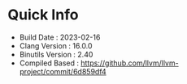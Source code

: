 # Quick Info
* Build Date : 2023-02-16
* Clang Version : 16.0.0
* Binutils Version : 2.40
* Compiled Based : https://github.com/llvm/llvm-project/commit/6d859df4
